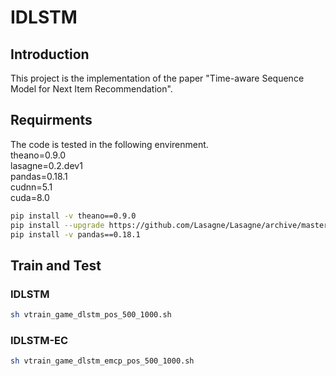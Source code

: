 # IDLSTM

## Introduction

This project is the implementation of the paper "Time-aware Sequence Model for Next Item Recommendation".

## Requirments

The code is tested in the following envirenment.  
theano=0.9.0  
lasagne=0.2.dev1  
pandas=0.18.1  
cudnn=5.1  
cuda=8.0  

```bash
pip install -v theano==0.9.0
pip install --upgrade https://github.com/Lasagne/Lasagne/archive/master.zip
pip install -v pandas==0.18.1
```
## Train and Test
### IDLSTM

```bash
sh vtrain_game_dlstm_pos_500_1000.sh
```
### IDLSTM-EC

```bash
sh vtrain_game_dlstm_emcp_pos_500_1000.sh
```
